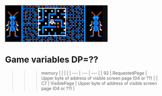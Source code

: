 ![RAM](megabug.jpg)

# Game variables DP=??

>>> memory
| | | |
| --- | --- | --- |
| 92  | RequestedPage | Upper byte of address of visible screen page (04 or ??) |
| C7  | VisiblePage   | Upper byte of address of visible screen page (04 or ??) |

